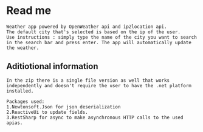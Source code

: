 # Read me #
    Weather app powered by OpenWeather api and ip2location api.
    The default city that's selected is based on the ip of the user.
    Use instructions : simply type the name of the city you want to search in the search bar and press enter. The app will automatically update the weather.

## Aditiotional information
    In the zip there is a single file version as well that works independently and doesn't require the user to have the .net platform installed.

    Packages used:
    1.Newtonsoft.Json for json deserialization
    2.ReactiveUi to update fields.
    3.RestSharp for async to make asynchronous HTTP calls to the used apias.
